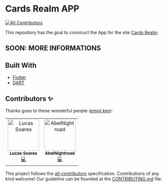 # Cards Realm APP

[![All Contributors](https://img.shields.io/badge/all_contributors-2-orange.svg?style=flat-square)](#contributors)

This repository has the goal to construct the App for the site [Cards Realm](https://cardsrealm.com/).

## SOON: MORE INFORMATIONS

## Built With

- [Flutter](https://flutter.dev/)
- [DART](https://dart.dev/)

## Contributors ✨

Thanks goes to these wonderful people ([emoji key](https://allcontributors.org/docs/en/emoji-key)):

<!-- ALL-CONTRIBUTORS-LIST:START - Do not remove or modify this section -->
<!-- prettier-ignore -->
<table>
  <tr>
    <td align="center"><a href="http://lucassoares.github.io"><img src="https://avatars2.githubusercontent.com/u/17277588?v=4" width="100px;" alt="Lucas Soares "/><br /><sub><b>Lucas Soares </b></sub></a><br /><a href="https://github.com/CardsRealm/app-dart/commits?author=lucassoares" title="Code">💻</a></td>
    <td align="center"><a href="https://github.com/AbelNightroad"><img src="https://avatars0.githubusercontent.com/u/10748712?v=4" width="100px;" alt="AbelNightroad"/><br /><sub><b>AbelNightroad</b></sub></a><br /><a href="https://github.com/CardsRealm/app-dart/commits?author=AbelNightroad" title="Code">💻</a></td>
  </tr>
</table>

<!-- ALL-CONTRIBUTORS-LIST:END -->

This project follows the [all-contributors](https://github.com/all-contributors/all-contributors) specification. Contributions of any kind welcome!
Our guideline can be founded at the [CONTRIBUTING.md](https://github.com/CardsRealm/app-dart/blob/master/CONTRIBUTING.md) file.
